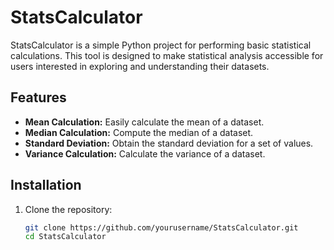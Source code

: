 # StatsCalculator

StatsCalculator is a simple Python project for performing basic statistical calculations. This tool is designed to make statistical analysis accessible for users interested in exploring and understanding their datasets.

## Features

- **Mean Calculation:** Easily calculate the mean of a dataset.
- **Median Calculation:** Compute the median of a dataset.
- **Standard Deviation:** Obtain the standard deviation for a set of values.
- **Variance Calculation:** Calculate the variance of a dataset.

## Installation

1. Clone the repository:

   ```bash
   git clone https://github.com/yourusername/StatsCalculator.git
   cd StatsCalculator
